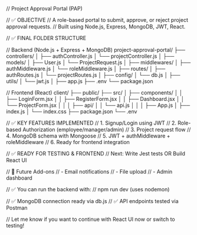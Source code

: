 // Project Approval Portal (PAP)

// ✅ OBJECTIVE
// A role-based portal to submit, approve, or reject project approval requests.
// Built using Node.js, Express, MongoDB, JWT, React.

// ✅ FINAL FOLDER STRUCTURE

// Backend (Node.js + Express + MongoDB)
project-approval-portal/
├── controllers/
│   ├── authController.js
│   └── projectController.js
│
├── models/
│   ├── User.js
│   └── ProjectRequest.js
│
├── middlewares/
│   ├── authMiddleware.js
│   └── roleMiddleware.js
│
├── routes/
│   ├── authRoutes.js
│   └── projectRoutes.js
│
├── config/
│   └── db.js
│
├── utils/
│   └── jwt.js
│
├── app.js
├── .env
└── package.json

// Frontend (React)
client/
├── public/
├── src/
│   ├── components/
│   │   ├── LoginForm.jsx
│   │   ├── RegisterForm.jsx
│   │   ├── Dashboard.jsx
│   │   └── ProjectForm.jsx
│   │
│   ├── api/
│   │   └── api.js
│   │
│   ├── App.js
│   ├── index.js
│   └── index.css
├── package.json
└── .env

// ✅ KEY FEATURES IMPLEMENTED
// 1. Signup/Login using JWT
// 2. Role-based Authorization (employee/manager/admin)
// 3. Project request flow
// 4. MongoDB schema with Mongoose
// 5. JWT + authMiddleware + roleMiddleware
// 6. Ready for frontend integration

// ✅ READY FOR TESTING & FRONTEND
// Next: Write Jest tests OR Build React UI

// 🔄 Future Add-ons
// - Email notifications
// - File upload
// - Admin dashboard

// ✅ You can run the backend with:
// npm run dev  (uses nodemon)

// ✅ MongoDB connection ready via db.js
// ✅ API endpoints tested via Postman

// Let me know if you want to continue with React UI now or switch to testing!
